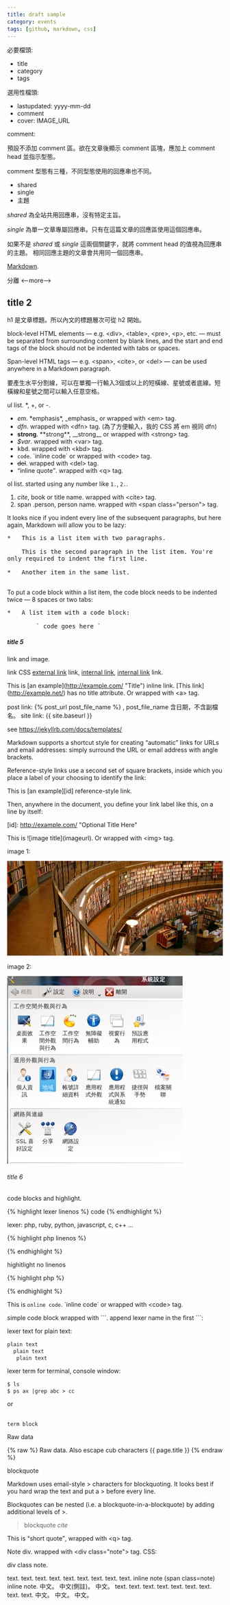 ```yaml
---
title: draft sample
category: events
tags: [github, markdown, css]
---
```


必要檔頭:

* title
* category
* tags

選用性檔頭:

* lastupdated: yyyy-mm-dd
* comment
* cover: IMAGE_URL

comment:

預設不添加 comment 區。欲在文章後顯示 comment 區塊，應加上 comment head 並指示型態。

comment 型態有三種，不同型態使用的回應串也不同。

* shared
* single
* 主題

*shared* 為全站共用回應串，沒有特定主旨。

*single* 為單一文章專屬回應串。只有在這篇文章的回應區使用這個回應串。

如果不是 *shared* 或 *single* 這兩個關鍵字，就將 comment head 的值視為回應串的主題。
相同回應主題的文章會共用同一個回應串。


[Markdown](http://daringfireball.net/projects/markdown/syntax).

分離 <span>&lt;\-\-more\-\-&gt;</span>

<!--more-->

## title 2

h1 是文章標題。所以內文的標題層次可從 h2 開始。

block-level HTML elements — e.g. \<div\>, \<table\>, \<pre\>, \<p\>, etc. — must be separated from surrounding content by blank lines, and the start and end tags of the block should not be indented with tabs or spaces.

Span-level HTML tags — e.g. \<span\>, \<cite\>, or \<del\> — can be used anywhere in a Markdown paragraph.

要產生水平分割線，可以在單獨一行輸入3個或以上的短橫線、星號或者底線。短橫線和星號之間可以輸入任意空格。


ul list. *, +, or -.

* <em>em</em>. \*emphasis\*, \_emphasis\_ or wrapped with \<em\> tag.
* <dfn>dfn</dfn>. wrapped with \<dfn\> tag. (為了方便輸入，我的 CSS 將 em 視同 dfn)
* <strong>strong</strong>.  \*\*strong\*\*, \_\_strong\_\_ or wrapped with \<strong\> tag.
* <var>$var</var>. wrapped with \<var\> tag.
* <kbd>kbd</kbd>. wrapped with \<kbd\> tag.
* <code>code</code>. \`inline code\` or wrapped with \<code\> tag.
* <del>del</del>. wrapped with \<del\> tag.
* <q>inline quote</q>. wrapped with \<q\> tag.

ol list. started using any number like `1.`, `2.`.

1. <cite>cite</cite>, book or title name. wrapped with \<cite\> tag.
2. <span class="person">span .person</span>, person name. wrapped with \<span class="person"\> tag.

It looks nice if you indent every line of the subsequent paragraphs, but here again, Markdown will allow you to be lazy:

<pre>
*   This is a list item with two paragraphs.

    This is the second paragraph in the list item. You're
only required to indent the first line.

*   Another item in the same list.

</pre>

To put a code block within a list item, the code block needs to be indented twice — 8 spaces or two tabs:

<pre>
*   A list item with a code block:

        ` code goes here `
</pre>

##### title 5

link and image.

link CSS <a href="http://www.google.com/">external link</a> link, <a href="http://rocksaying.tw/">internal link</a>, <a href="/archives/234">internal link</a> link.

This is \[an example\](http://example.com/ "Title") inline link. \[This link\](http://example.net/) has no title attribute. Or wrapped with \<a\> tag.

post link: {% post_url post_file_name %} , post_file_name 含日期，不含副檔名。
site link: {{ site.baseurl }}

see https://jekyllrb.com/docs/templates/

Markdown supports a shortcut style for creating “automatic” links for URLs and email addresses: simply surround the URL or email address with angle brackets.

Reference-style links use a second set of square brackets, inside which you place a label of your choosing to identify the link:

This is \[an example\]\[id\] reference-style link.

Then, anywhere in the document, you define your link label like this, on a line by itself:

\[id\]: http://example.com/  "Optional Title Here"

This is \!\[image title\](imageurl). Or wrapped with \<img\> tag.

image 1:

![image title](/assets/images/library.jpg)

image 2:

![small image](/assets/images/Debian8_language.png)

###### title 6

code blocks and highlight.

{% highlight lexer linenos %}
code
{% endhighlight %}

lexer: php, ruby, python, javascript, c, c++ ...

{% highlight php linenos %}
<?php
echo "Hello $name\n"; // test overflow-x: auto. fsd fadfdsa fdsa fdsa fdsa fdsa
echo "Hello $name\n";
echo "Hello $name\n";
echo "Hello $name\n";
echo "Hello $name\n";
echo "Hello $name\n";
echo "Hello $name\n";
echo "Hello $name\n";
echo "Hello $name\n";
?>
{% endhighlight %}

highitlight no linenos

{% highlight php %}
<?php
echo "Hello $name\n";
?>
{% endhighlight %}

This is `online code`. &#96;inline code&#96; or wrapped with \<code\> tag.

simple code block wrapped with &#96;&#96;&#96;. append lexer name in the first &#96;&#96;&#96;:

lexer text for plain text:

```text
plain text
  plain text
   plain text

```

lexer term for terminal, console window:

~~~term
$ ls
$ ps ax |grep abc > cc

~~~

or

<pre><code class="language-term">
term block
</code></pre>

Raw data

{% raw %}
Raw data. Also escape cub characters
{{ page.title }}
{% endraw %}

blockquote

Markdown uses email-style \> characters for blockquoting. It looks best if you hard wrap the text and put a \> before every line.

Blockquotes can be nested (i.e. a blockquote-in-a-blockquote) by adding additional levels of \>.

> blockquote
> <cite>cite</cite>

This is <q>short quote</q>, wrapped with \<q\> tag.

Note div. wrapped with \<div class="note"\> tag. CSS:

<div class="note">
div class note.
</div>

text. text. text. text. text. text. text. text. text.
inline note (<span class="note">span class=note</span>) inline note.
中文。 中文(<span class="note">側註</span>)。 中文。
text. text. text. text. text. text. text. text. text.
中文。 中文。 中文。

